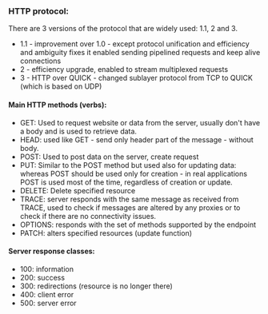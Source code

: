 ### HTTP protocol: 
There are 3 versions of the protocol that are widely used: 1.1, 2 and 3. 
- 1.1 - improvement over 1.0 - except protocol unification and efficiency and ambiguity fixes it enabled sending pipelined
requests and keep alive connections
- 2 - efficiency upgrade, enabled to stream multiplexed requests
- 3 - HTTP over QUICK - changed sublayer protocol from TCP to QUICK (which is based on UDP)
#### Main HTTP methods (verbs): 
- GET: Used to request website or data from the server, usually don't have a body and is used to retrieve data.
- HEAD: used like GET - send only header part of the message - without body.
- POST: Used to post data on the server, create request
- PUT: Similar to the POST method but used also for updating data: whereas POST should be used only for creation - in real applications
POST is used most of the time, regardless of creation or update.
- DELETE: Delete specified resource
- TRACE: server responds with the same message as received from TRACE, used to check if messages are altered by any proxies or 
to check if there are no connectivity issues.
- OPTIONS: responds with the set of methods supported by the endpoint
- PATCH: alters specified resources (update function)
#### Server response classes: 
- 100: information
- 200: success
- 300: redirections (resource is no longer there) 
- 400: client error
- 500: server error